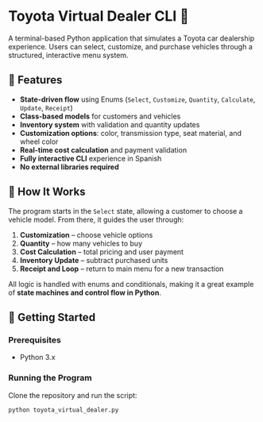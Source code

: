# Toyota Virtual Dealer CLI 🚗

A terminal-based Python application that simulates a Toyota car dealership experience. Users can select, customize, and purchase vehicles through a structured, interactive menu system.

## 📌 Features

- **State-driven flow** using Enums (`Select`, `Customize`, `Quantity`, `Calculate`, `Update`, `Receipt`)
- **Class-based models** for customers and vehicles
- **Inventory system** with validation and quantity updates
- **Customization options**: color, transmission type, seat material, and wheel color
- **Real-time cost calculation** and payment validation
- **Fully interactive CLI** experience in Spanish
- **No external libraries required**

## 🧠 How It Works

The program starts in the `Select` state, allowing a customer to choose a vehicle model. From there, it guides the user through:
1. **Customization** – choose vehicle options
2. **Quantity** – how many vehicles to buy
3. **Cost Calculation** – total pricing and user payment
4. **Inventory Update** – subtract purchased units
5. **Receipt and Loop** – return to main menu for a new transaction

All logic is handled with enums and conditionals, making it a great example of **state machines and control flow in Python**.

## 🚀 Getting Started

### Prerequisites
- Python 3.x

### Running the Program

Clone the repository and run the script:

```bash
python toyota_virtual_dealer.py
